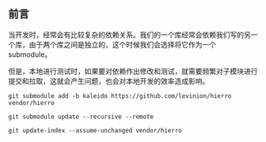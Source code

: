 ## 前言

当开发时，经常会有比较复杂的依赖关系。我们的一个库经常会依赖我们写的另一个库，由于两个库之间是独立的，这个时候我们会选择将它作为一个 submodule。

但是，本地进行测试时，如果要对依赖作出修改和测试，就需要频繁对子模块进行提交和拉取，这就会产生问题，也会对本地开发的效率造成影响。

```shell
git submodule add -b kaleido https://github.com/levinion/hierro vendor/hierro
```

```shell
git submodule update --recursive --remote
```

```shell
git update-index --assume-unchanged vendor/hierro
```
